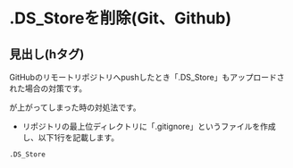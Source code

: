 # .DS_Storeを削除(Git、Github)

## 見出し(hタグ)

GitHubのリモートリポジトリへpushしたとき「.DS_Store」もアップロードされた場合の対策です。

が上がってしまった時の対処法です。

- リポジトリの最上位ディレクトリに「.gitignore」というファイルを作成し、以下1行を記載します。

```
.DS_Store
```


